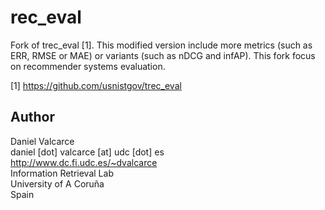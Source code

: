 # rec_eval
Fork of trec_eval [1]. This modified version include more metrics (such as ERR, RMSE or MAE) or variants (such as nDCG and infAP). This fork focus on recommender systems evaluation.

[1] https://github.com/usnistgov/trec_eval

## Author
Daniel Valcarce  
daniel [dot] valcarce [at] udc [dot] es  
http://www.dc.fi.udc.es/~dvalcarce  
Information Retrieval Lab  
University of A Coruña  
Spain
